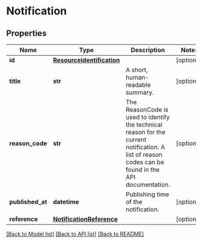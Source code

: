 # Notification

## Properties
Name | Type | Description | Notes
------------ | ------------- | ------------- | -------------
**id** | [**ResourceIdentification**](ResourceIdentification.md) |  | [optional] 
**title** | **str** | A short, human-readable summary. | [optional] 
**reason_code** | **str** | The ReasonCode is used to identify the technical reason for the current notification. A list of reason codes can be found in the API documentation.  | [optional] 
**published_at** | **datetime** | Publishing time of the notification. | [optional] 
**reference** | [**NotificationReference**](NotificationReference.md) |  | [optional] 

[[Back to Model list]](../README.md#documentation-for-models) [[Back to API list]](../README.md#documentation-for-api-endpoints) [[Back to README]](../README.md)

